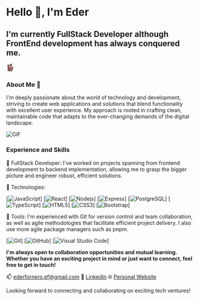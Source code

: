 # Hello 👋, I'm Eder 

## I'm currently FullStack Developer although FrontEnd development has always conquered me.  
<img alt="GIF" src="https://github.com/SatYu26/SatYu26/blob/master/Assets/gandalf_parrot.gif" width="20vw" />

### About Me 🚀

I'm deeply passionate about the world of technology and development, striving to create web applications and solutions that blend functionality with excellent user experience. My approach is rooted in crafting clean, maintainable code that adapts to the ever-changing demands of the digital landscape.

<img alt="GIF" src="https://media.tenor.com/Ug6cbVA1ZsMAAAAd/developer.gif" width="20vw" />


### Experience and Skills

💼 FullStack Developer: I've worked on projects spanning from frontend development to backend implementation, allowing me to grasp the bigger picture and engineer robust, efficient solutions.

🚀 Technologies: 

[![JavaScript](https://img.shields.io/badge/JavaScript-F7DF1E?style=flat-square&logo=JavaScript&logoColor=black)]
[![React](https://img.shields.io/badge/React-0f2876?style=flat-square&logo=React&logoColor=white)]
[![Nodejs](https://img.shields.io/badge/-Nodejs-black?style=flat-square&logo=Node.js)]
[![Express](https://img.shields.io/badge/-Express-orange?style=flat-square&logo=Express)]
[![PostgreSQL](https://img.shields.io/badge/-PostgreSQL-336791?style=flat-square&logo=postgresql&logoColor=white)]
[![TypeScript](https://img.shields.io/badge/-TypeScript-007ACC?style=flat-square&logo=typescript&logoColor=white)]
[![HTML5](https://img.shields.io/badge/-HTML5-E34F26?style=flat-square&logo=html5&logoColor=white)]
[![CSS3](https://img.shields.io/badge/-CSS3-1572B6?style=flat-square&logo=css3)]
[![Bootstrap](https://img.shields.io/badge/-Bootstrap-563D7C?style=flat-square&logo=bootstrap)]


🔧 Tools: I'm experienced with Git for version control and team collaboration, as well as agile methodologies that facilitate efficient project delivery. I also use more agile package managers such as pnpm. 

[![Git](https://img.shields.io/badge/-Git-black?style=flat-square&logo=git)]
[![GitHub](https://img.shields.io/badge/-GitHub-181717?style=flat-square&logo=github)]
[![Visual Studio Code](https://img.shields.io/badge/Visual_Studio_Code-007ACC?style=flat-square&logo=Visual-Studio-Code&logoColor=white)]

**I'm always open to collaboration opportunities and mutual learning. Whether you have an exciting project in mind or just want to connect, feel free to get in touch!**

📫 ederfornero.ef@gmail.com
💼 [LinkedIn](https://www.linkedin.com/in/eder-fornero/)
🌐 [Personal Website](https://portfolio-master-eder-manuel-fornero.vercel.app/)

Looking forward to connecting and collaborating on exciting tech ventures!
